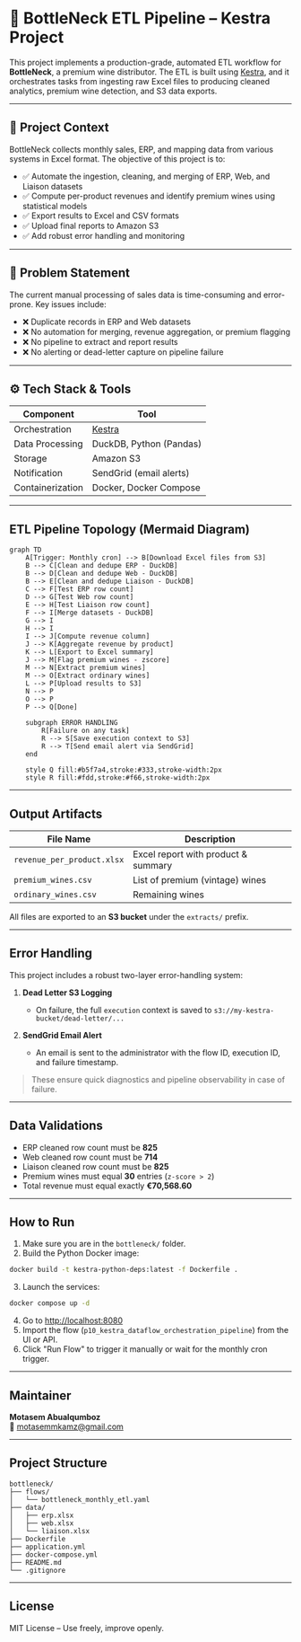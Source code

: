 # 🍷 BottleNeck ETL Pipeline – Kestra Project

This project implements a production-grade, automated ETL workflow for **BottleNeck**, a premium wine distributor. The ETL is built using [Kestra](https://kestra.io), and it orchestrates tasks from ingesting raw Excel files to producing cleaned analytics, premium wine detection, and S3 data exports.

---

## 🚀 Project Context

BottleNeck collects monthly sales, ERP, and mapping data from various systems in Excel format. The objective of this project is to:

- ✅ Automate the ingestion, cleaning, and merging of ERP, Web, and Liaison datasets
- ✅ Compute per-product revenues and identify premium wines using statistical models
- ✅ Export results to Excel and CSV formats
- ✅ Upload final reports to Amazon S3
- ✅ Add robust error handling and monitoring

---

## 🧠 Problem Statement

The current manual processing of sales data is time-consuming and error-prone. Key issues include:

- ❌ Duplicate records in ERP and Web datasets  
- ❌ No automation for merging, revenue aggregation, or premium flagging  
- ❌ No pipeline to extract and report results  
- ❌ No alerting or dead-letter capture on pipeline failure  

---

## ⚙️ Tech Stack & Tools

| Component        | Tool                        |
|------------------|-----------------------------|
| Orchestration    | [Kestra](https://kestra.io) |
| Data Processing  | DuckDB, Python (Pandas)     |
| Storage          | Amazon S3                   |
| Notification     | SendGrid (email alerts)     |
| Containerization | Docker, Docker Compose      |

---

##  ETL Pipeline Topology (Mermaid Diagram)

```mermaid
graph TD
    A[Trigger: Monthly cron] --> B[Download Excel files from S3]
    B --> C[Clean and dedupe ERP - DuckDB]
    B --> D[Clean and dedupe Web - DuckDB]
    B --> E[Clean and dedupe Liaison - DuckDB]
    C --> F[Test ERP row count]
    D --> G[Test Web row count]
    E --> H[Test Liaison row count]
    F --> I[Merge datasets - DuckDB]
    G --> I
    H --> I
    I --> J[Compute revenue column]
    J --> K[Aggregate revenue by product]
    K --> L[Export to Excel summary]
    J --> M[Flag premium wines - zscore]
    M --> N[Extract premium wines]
    M --> O[Extract ordinary wines]
    L --> P[Upload results to S3]
    N --> P
    O --> P
    P --> Q[Done]

    subgraph ERROR HANDLING
        R[Failure on any task]
        R --> S[Save execution context to S3]
        R --> T[Send email alert via SendGrid]
    end

    style Q fill:#b5f7a4,stroke:#333,stroke-width:2px
    style R fill:#fdd,stroke:#f66,stroke-width:2px
```

---

##  Output Artifacts

| File Name                     | Description                           |
|------------------------------|----------------------------------------|
| `revenue_per_product.xlsx`   | Excel report with product & summary    |
| `premium_wines.csv`          | List of premium (vintage) wines        |
| `ordinary_wines.csv`         | Remaining wines                        |

All files are exported to an **S3 bucket** under the `extracts/` prefix.

---

##  Error Handling

This project includes a robust two-layer error-handling system:

1. **Dead Letter S3 Logging**  
   - On failure, the full `execution` context is saved to `s3://my-kestra-bucket/dead-letter/...`

2. **SendGrid Email Alert**  
   - An email is sent to the administrator with the flow ID, execution ID, and failure timestamp.

> These ensure quick diagnostics and pipeline observability in case of failure.

---

##  Data Validations

- ERP cleaned row count must be **825**
- Web cleaned row count must be **714**
- Liaison cleaned row count must be **825**
- Premium wines must equal **30** entries (`z-score > 2`)
- Total revenue must equal exactly **€70,568.60**

---

##  How to Run

1. Make sure you are in the `bottleneck/` folder.
2. Build the Python Docker image:

```bash
docker build -t kestra-python-deps:latest -f Dockerfile .
```

3. Launch the services:

```bash
docker compose up -d
```

4. Go to [http://localhost:8080](http://localhost:8080)
5. Import the flow (`p10_kestra_dataflow_orchestration_pipeline`) from the UI or API.
6. Click "Run Flow" to trigger it manually or wait for the monthly cron trigger.

---

##  Maintainer

**Motasem Abualqumboz**  
📧 motasemmkamz@gmail.com

---

##  Project Structure

```
bottleneck/
├── flows/
│   └── bottleneck_monthly_etl.yaml
├── data/
│   ├── erp.xlsx
│   ├── web.xlsx
│   └── liaison.xlsx
├── Dockerfile
├── application.yml
├── docker-compose.yml
├── README.md
└── .gitignore

```

---

##  License

MIT License – Use freely, improve openly.
